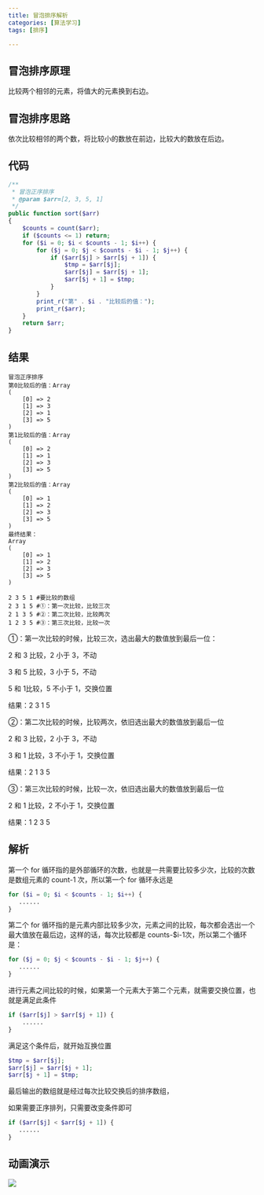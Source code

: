 ```yaml
---
title: 冒泡排序解析
categories: [算法学习]
tags: [排序]

---
```


## 冒泡排序原理

比较两个相邻的元素，将值大的元素换到右边。

## 冒泡排序思路

依次比较相邻的两个数，将比较小的数放在前边，比较大的数放在后边。

## 代码

```php
/**
 * 冒泡正序排序
 * @param $arr=[2, 3, 5, 1]
 */
public function sort($arr)
{
    $counts = count($arr);
    if ($counts <= 1) return;
    for ($i = 0; $i < $counts - 1; $i++) {
        for ($j = 0; $j < $counts - $i - 1; $j++) {
            if ($arr[$j] > $arr[$j + 1]) {
                $tmp = $arr[$j];
                $arr[$j] = $arr[$j + 1];
                $arr[$j + 1] = $tmp;
            }
        }
        print_r("第" . $i . "比较后的值：");
        print_r($arr);
    }
    return $arr;
}
```

## 结果

```shell
冒泡正序排序
第0比较后的值：Array
(
    [0] => 2
    [1] => 3
    [2] => 1
    [3] => 5
)
第1比较后的值：Array
(
    [0] => 2
    [1] => 1
    [2] => 3
    [3] => 5
)
第2比较后的值：Array
(
    [0] => 1
    [1] => 2
    [2] => 3
    [3] => 5
)
最终结果：
Array
(
    [0] => 1
    [1] => 2
    [2] => 3
    [3] => 5
)

```

```shell
2 3 5 1 #要比较的数组
2 3 1 5 #①：第一次比较，比较三次
2 1 3 5 #②：第二次比较，比较两次
1 2 3 5 #③：第三次比较，比较一次
```

①：第一次比较的时候，比较三次，选出最大的数值放到最后一位：

2 和 3 比较，2 小于 3，不动

3 和 5 比较，3 小于 5，不动

5 和 1比较，5 不小于 1，交换位置

结果：2 3 1 5

②：第二次比较的时候，比较两次，依旧选出最大的数值放到最后一位

2 和 3 比较，2 小于 3，不动

3 和 1 比较，3 不小于 1，交换位置

结果：2 1 3 5

③：第三次比较的时候，比较一次，依旧选出最大的数值放到最后一位

2 和 1 比较，2 不小于 1，交换位置

结果：1 2 3 5

## 解析

第一个 for 循环指的是外部循环的次数，也就是一共需要比较多少次，比较的次数是数组元素的 count-1 次，所以第一个 for 循环永远是 

```php
for ($i = 0; $i < $counts - 1; $i++) {
   ......
}
```

第二个 for 循环指的是元素内部比较多少次，元素之间的比较，每次都会选出一个最大值放在最后边，这样的话，每次比较都是 counts-$i-1次，所以第二个循环是：

```php
for ($j = 0; $j < $counts - $i - 1; $j++) {
   ......
}
```

进行元素之间比较的时候，如果第一个元素大于第二个元素，就需要交换位置，也就是满足此条件

```php
if ($arr[$j] > $arr[$j + 1]) {
    ......
}
```

满足这个条件后，就开始互换位置

```php
$tmp = $arr[$j];
$arr[$j] = $arr[$j + 1];
$arr[$j + 1] = $tmp;
```

最后输出的数组就是经过每次比较交换后的排序数组，

如果需要正序排列，只需要改变条件即可

```php
if ($arr[$j] < $arr[$j + 1]) {
   ......
}
```

## 动画演示

![](https://img.jbzj.com/file_images/article/201404/201449101643166.gif?201439101654)





​                                                                                                                                                                  